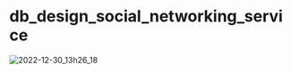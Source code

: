 # db_design_social_networking_service

![2022-12-30_13h26_18](https://user-images.githubusercontent.com/15902862/210034482-eed8b369-84bf-4ffa-b338-cee0b009fd41.png)
